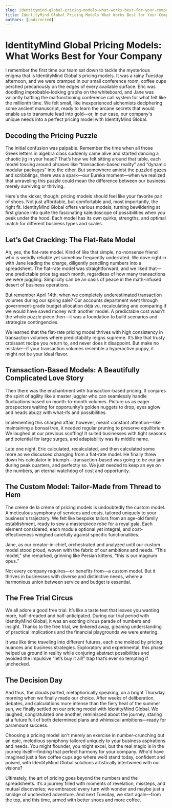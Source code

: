 ```yaml
---
slug: identitymind-global-pricing-models-what-works-best-for-your-company
title: IdentityMind Global Pricing Models What Works Best for Your Company
authors: [undirected]
---
```



# IdentityMind Global Pricing Models: What Works Best for Your Company

I remember the first time our team sat down to tackle the mysterious enigma that is IdentityMind Global's pricing models. It was a rainy Tuesday afternoon, and we were cramped in our small conference room, coffee cups perched precariously on the edges of every available surface. Eric was doodling improbable-looking graphs on the whiteboard, and Jane was valiantly battling the malfunctioning conference call system for what felt like the millionth time. We felt small, like inexperienced alchemists deciphering some ancient manuscript, ready to learn the arcane secrets that would enable us to transmute lead into gold—or, in our case, our company's unique needs into a perfect pricing model with IdentityMind Global.

## Decoding the Pricing Puzzle

The initial confusion was palpable. Remember the time when all those Greek letters in algebra class suddenly came alive and started dancing a chaotic jig in your head? That’s how we felt sitting around that table, each model tossing around phrases like “transaction-based reality” and “dynamic modular packages” into the ether. But somewhere amidst the puzzled gazes and scribblings, there was a spark—our Eureka moment—when we realized that unraveling this puzzle could mean the difference between our business merely surviving or thriving.

Here's the kicker, though: pricing models should feel like your favorite pair of shoes. Not just affordable, but comfortable and, most importantly, the right fit. IdentityMind Global offers various models, turning bewildering at first glance into quite the fascinating kaleidoscope of possibilities when you peek under the hood. Each model has its own quirks, strengths, and optimal match for different business types and scales.

## Let’s Get Cracking: The Flat-Rate Model

Ah, yes, the flat-rate model. Kind of like that simple, no-nonsense friend who is weirdly reliable yet somehow frequently underrated. We dove right in with Jane leading the charge, diligently penciling numbers into a spreadsheet. The flat-rate model was straightforward, and we liked that—one predictable price tag each month, regardless of how many transactions we were juggling. Simplicity can be an oasis of peace in the math-infused desert of business operations.

But remember April 14th, when we completely underestimated transaction volumes during our spring sale? Our accounts department went through government-grade budget allocation déjà vu, recalculating and comparing if we would have saved money with another model. A predictable cost wasn't the whole puzzle piece then—it was a foundation to build scenarios and strategize contingencies.

We learned that the flat-rate pricing model thrives with high consistency in transaction volumes where predictability reigns supreme. It’s like that trusty croissant recipe you return to, and never does it disappoint. But make no mistake—if your transaction volumes resemble a hyperactive puppy, it might not be your ideal flavor.

## Transaction-Based Models: A Beautifully Complicated Love Story

Then there was the enchantment with transaction-based pricing. It conjures the spirit of agility like a master juggler who can seamlessly handle fluctuations based on month-to-month volumes. Picture us as eager prospectors waiting for opportunity’s golden nuggets to drop, eyes aglow and heads abuzz with what-ifs and possibilities.

Implementing this charged affair, however, meant constant attention—like maintaining a bonsai tree, it needed regular pruning to preserve equilibrium. We laughed at our previous scoffing! It suited businesses with tight seasons and potential for large surges, and adaptability was its middle name. 

Late one night, Eric calculated, recalculated, and then calculated some more as we discussed changing from a flat-rate model. He finally threw down his calculator in triumph—transaction-based was going to be our jam during peak quarters, and perfectly so. We just needed to keep an eye on the numbers, an eternal watchdog of cost and opportunity.

## The Custom Model: Tailor-Made from Thread to Hem

The crème de la crème of pricing models is undoubtedly the custom model. A meticulous symphony of services and costs, tailored uniquely to your business's trajectory. We felt like bespoke tailors from an age-old family establishment, ready to sew a masterpiece robe for a royal gala. Each element considered, each module optional yet integral, and cost-effectiveness weighed carefully against specific functionalities.

Jane, as our creator-in-chief, orchestrated and analyzed until our custom model stood proud, woven with the fabric of our ambitions and needs. “This model,” she remarked, grinning like Persian kittens, “this is our magnum opus.” 

Not every company requires—or benefits from—a custom model. But it thrives in businesses with diverse and distinctive needs, where a harmonious union between service and budget is essential.

## The Free Trial Circus

We all adore a good free trial. It’s like a taste test that leaves you wanting more, half-dreaded and half-anticipated. During our trial period with IdentityMind Global, it was an exciting circus parade of numbers and insight. Thanks to the free trial, we tinkered away, gleaning understanding of practical implications and the financial playgrounds we were entering. 

It was like time traveling into different futures, each one molded by pricing nuances and business strategies. Exploratory and experimental, this phase helped us ground in reality while conjuring abstract possibilities and avoided the impulsive “let’s buy it all!” trap that’s ever so tempting if unchecked.

## The Decision Day

And thus, the clouds parted, metaphorically speaking, on a bright Thursday morning when we finally made our choice. After weeks of deliberation, debates, and calculations more intense than the fiery heat of the summer sun, we finally settled on our pricing model with IdentityMind Global. We laughed, congratulated one another, reminisced about the journey, staring at a future full of both determined plans and whimsical ambitions—ready for paramount success.

Choosing a pricing model isn't merely an exercise in number-crunching but an epic, melodious symphony tailored uniquely to your business aspirations and needs. You might flounder, you might excel, but the real magic is in the journey itself—finding that perfect harmony for your company. Who'd have imagined just a few coffee cups ago where we’d stand today, confident and poised, with IdentityMind Global solutions artistically intertwined with our visions?

Ultimately, the art of pricing goes beyond the numbers and the spreadsheets. It’s a journey filled with moments of revelation, missteps, and mutual discoveries; we embraced every turn with wonder and maybe just a smidge of unchecked adventure. And next Tuesday, we start again—from the top, and this time, armed with better shoes and more coffee.
